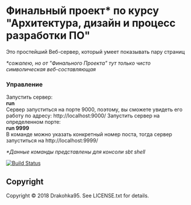 # Финальный проект* по курсу "Архитектура, дизайн и процесс разработки ПО" 
Это простейший Веб-сервер, который умеет показывать пару страниц 
  
  _*сожалею, но от "Финального Проекта" тут только чисто символическая веб-составляющая_

### Управление
Запустить сервер:  
  **run**    
  Сервер запуститься на порте 9000, поэтому, вы сможете увидеть его работу по адресу: http://localhost:9000/
Запустить сервер на определенном порте:  
  **run 9999**   
  В команде можно указать конкретный номер поста, тогда сервер запуститься на http://localhost:9999/
  
  _*Данные команды представлены для консоли sbt shell_
  
[![Build Status](https://travis-ci.org/Drakohka95/MyFirstServer.svg?branch=master)](https://travis-ci.org/Drakohka95/MyFirstServer)

## Copyright

Copyright © 2018 Drakohka95. See LICENSE.txt for details.
